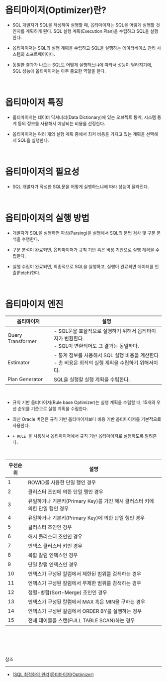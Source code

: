 # 옵티마이저(Optimizer)란?

- SQL 개발자가 SQL을 작성하여 실행할 때, 옵티마이저는 SQL을 어떻게 실행할 것인지를 계획하게 된다.
SQL 실행 계획(Execution Plan)을 수립하고 SQL을 실행한다.

- 옵티마이저는 SQL의 실행 계획을 수립하고 SQL을 실행하는 데이터베이스 관리 시스템의 소프트웨어이다.

- 동일한 결과가 나오는 SQL도 어떻게 실행하느냐에 따라서 성능이 달라지기에, SQL 성능에 옵티마이저는 아주 중요한 역할을 한다.

<br/>


# 옵티마이저 특징

- 옵티마이저는 데이터 딕셔너리(Data Dictionary)에 있는 오브젝트 통계, 시스템 통계 등의 정보를 사용해서 예상되는 비용을 산정한다.

- 옵티마이저는 여러 개의 실행 계획 중에서 최저 비용을 가지고 있는 계획을 선택해서 SQL을 실행한다.

<br/>

# 옵티마이저의 필요성

- SQL 개발자가 작성한 SQL문을 어떻게 실행하느냐에 따라 성능이 달라진다.

<br/>

# 옵티마이저의 실행 방법

- 개발자가 SQL을 실행하면 파싱(Parsing)을 실행해서 SQL의 문법 검사 및 구문 분석을 수행한다.

- 구문 분석이 완료되면, 옵티마이저가 규칙 기반 혹은 비용 기반으로 실행 계획을 수립한다.

- 실행 수립이 완료되면, 최종적으로 SQL을 실행하고, 실행이 완료되면 데이터를 인출(Fetch)한다.

<br/>

# 옵티마이저 엔진

|옵티마이저|설명|
|---|---|
|Query Transformer|	- SQL문을 효율적으로 실행하기 위해서 옵티마이저가 변환한다. <br/> - SQL이 변환되어도 그 결과는 동일하다.|
|Estimator|	- 통계 정보를 사용해서 SQL 실행 비용을 계산한다 <br/> - 총 비용은 최적의 실행 계획을 수립하기 위해서이다. |
| Plan Generator|	SQL을 실행할 실행 계획을 수립한다.|

<br/>

- 규칙 기반 옵티마이저(Rule base Optimizer)는 실행 계획을 수립할 때, 15개의 우선 순위를 기준으로 실행 계획을 수립한다.

- 최신 Oracle 버전은 규칙 기반 옵티마이저보다 비용 기반 옵티마이저를 기본적으로 사용한다.

- `+ RULE `을 사용해서 옵티마이저에서 규칙 기반 옵티마이저로 실행하도록 알려준다.

<br/>

|우선순위|설명|
|---|---|
|1|	ROWID를 사용한 단일 행인 경우|
|2|	클러스터 조인에 의한 단일 행인 경우|
|3|	유일하거나 기본키(Primary Key)를 가진 해시 클러스터 키에 의한 단일 행인 경우|
|4|	유일하거나 기본키(Primary Key)에 의한 단일 행인 경우|
|5|	클러스터 조인인 경우|
|6|	해시 클러스터 조인인 경우|
|7|	인덱스 클러스터 키인 경우|
|8|	복합 칼럼 인덱스인 경우|
|9|	단일 칼럼 인덱스인 경우|
|10|	인덱스가 구성된 칼럼에서 제한된 범위를 검색하는 경우|
|11|	인덱스가 구성된 칼럼에서 무제한 범위를 검색하는 경우|
|12|	정렬-병합(Sort-Merge) 조인인 경우|
|13|	인덱스가 구성된 칼럼에서 MAX 혹은 MIN을 구하는 경우|
|14|	인덱스가 구성된 칼럼에서 ORDER BY를 실행하는 경우|
|15|	전체 테이블을 스캔(FULL TABLE SCAN)하는 경우|


<br/><br/><br/><br/>


참조

---

- [[SQL 최적화의 원리]옵티마이저(Optimizer)](https://velog.io/@yewon-july/Optimizer)


